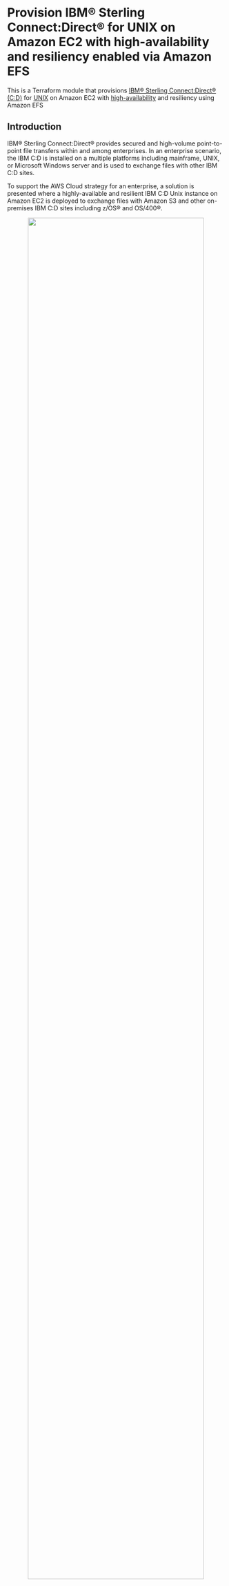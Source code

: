 # Provision IBM® Sterling Connect:Direct® for UNIX on Amazon EC2 with high-availability and resiliency enabled via Amazon EFS

This is a Terraform module that provisions [IBM® Sterling Connect:Direct® (C:D)](https://www.ibm.com/products/connect-direct) for [UNIX](https://www.ibm.com/docs/en/connect-direct/6.2.0?topic=guide-connectdirect-unix-overview) on Amazon EC2 with [high-availability](https://www.ibm.com/docs/en/connect-direct/6.2.0?topic=unix-defining-high-availability-settings-in-configuration-files) and resiliency using Amazon EFS

## Introduction
IBM® Sterling Connect:Direct® provides secured and high-volume point-to-point file transfers within and among enterprises. In an enterprise scenario, the IBM C:D is installed on a multiple platforms including mainframe, UNIX, or Microsoft Windows server and is used to exchange files with other IBM C:D sites.

To support the AWS Cloud strategy for an enterprise, a solution is presented where a highly-available and resilient IBM C:D Unix instance on Amazon EC2 is deployed to exchange files with Amazon S3 and other on-premises IBM C:D sites including z/OS® and OS/400®.
<p align="center"><img src="images/aws-tf-cdu-big-picture.png" width="90%"/></p>

- High-availability is implemented via auto scaling group to maintain minimum 1 IBM C:D Unix instance in the configured availability zones.
- IBM C:D Unix instance is fronted by Network Load-Balancer (NLB) to route the traffic to the available instance.
- On-premises IBM C:D sites communicate via the domain name defined at the Route 53 that is resolved to the NLB.
- Resiliency of the server state is implemented via highly-available and encrypted Amazon EFS instance with mount points in each availability zone.
- Security Groups are used for access control to the C:D server and EFS mount points.

## Features

The terraform module has following features:

- Provision a [IBM C:D Unix](https://www.ibm.com/docs/en/connect-direct/6.2.0?topic=deployment-connectdirect-unix-silent-installation) node with high-availability and resiliency using [Amazon EFS](https://aws.amazon.com/efs/) in the existing VPC and subnets identified via tags.
  - Amazon EC2 [Auto Scaling Group](https://docs.aws.amazon.com/autoscaling/ec2/userguide/auto-scaling-groups.html) is created (`min=1,max=1,desired=1`) to maintain minimum 1 IBM C:D Unix instance.
  - Optionally, provision the IBM C:D Unix node using [Amazon EBS](https://aws.amazon.com/ebs/) without resiliency of state.
- Use a shared Amazon EFS instance (identified by `efs_id`), or provision a new [regional](https://docs.aws.amazon.com/efs/latest/ug/storage-classes.html) Amazon EFS instance with [lifecycle management](https://docs.aws.amazon.com/efs/latest/ug/lifecycle-management-efs.html), [EFS mount target(s)](https://docs.aws.amazon.com/efs/latest/ug/manage-fs-access.html), and [security group](https://docs.aws.amazon.com/efs/latest/ug/network-access.html) in the existing VPC and subnets identified via tags.
  - Optionally encrypt the created EFS file system using an existing [AWS KMS](https://aws.amazon.com/kms/) key or provision a new AWS KMS key for EFS encryption.
  - Adds necessary rules to the EFS security group, so that IBM C:D Unix instance can access it.
- Use an existing [instance profile](https://docs.aws.amazon.com/IAM/latest/UserGuide/id_roles_use_switch-role-ec2_instance-profiles.html) or provision a new instance profile with necessary access to Amazon S3 and Amazon CloudWatch.
- Install and configure the CloudWatch agent to forward the server logs to the Amazon CloudWatch logs.
- Optionally encrypt the attached Amazon EBS, [Amazon CloudWatch Logs](https://docs.aws.amazon.com/AmazonCloudWatch/latest/logs/WhatIsCloudWatchLogs.html), and [AWS System Manager Parameter Store](https://docs.aws.amazon.com/systems-manager/latest/userguide/systems-manager-parameter-store.html) using an existing AWS KMS key or provision a new AWS KMS key for the respective service.
- Optionally create a [Network Load Balancer](https://aws.amazon.com/elasticloadbalancing/network-load-balancer/) to front the network traffic and to provide consistent IP address to the client(s).
- Optionally creates a DNS record for the Network Load Balancer via providing the [Route 53 private hosted zone](https://docs.aws.amazon.com/Route53/latest/DeveloperGuide/hosted-zones-private.html) name.
- Support well-known tag based backup using AWS Backup.
- Customize the IBM C:D Unix node by providing your own
  - node name (`node_name`)
  - server `keycert` file.
  - `netmap.cfg` file (optional).
  - `userfile.cfg` file (optional).
  - installation folder structure (optional).
  - POSIX UID/GID for the `cdadmin` user (optional)
  - extra test or process files to be copied to the server.
  - Source CIDRs to allow access to the server.
  - [Amazon machine image (AMI)](https://docs.aws.amazon.com/AWSEC2/latest/UserGuide/AMIs.html) (optional)
  - [Amazon EC2 instance type](https://aws.amazon.com/ec2/instance-types/) (optional)
- Uniformly name and tag the provisioned resources.
- Additional module ([tls\pca](./modules/tls/pca)) is provided for generating IBM C:D Unix compatible server `keycert` file for development and testing purpose.

## Prerequisites

- The target AWS Account and AWS Region are identified.
- The AWS User/Role executing the Terraform scripts must have permissions to provision the target resources in the owner account.
- The [Terraform CLI](https://learn.hashicorp.com/tutorials/terraform/install-cli?in=terraform/aws-get-started) (`version = ">= 1.3.9"`) is installed.
- The [AWS CLI v2](https://awscli.amazonaws.com/v2/documentation/api/latest/reference/index.html) is installed.
- The [Python 3.9+](https://www.python.org/downloads/) is installed.
- AWS SDK for Python [boto3 1.24+](https://boto3.amazonaws.com/v1/documentation/api/latest/guide/quickstart.html#installation) is installed.
- The [openssl 1.1.1+](https://www.openssl.org/) is installed, if you are generating your own server certificate.
- Terraform backend provider and state locking providers are identified and bootstrapped.
  - A [bootstrap](./examples/bootstrap) module/example is provided that provisions an Amazon S3 bucket for Terraform state storage and Amazon DynamoDB table for Terraform state locking.
    - **The Amazon S3 bucket name must be globally unique.**
- The target VPC along with the target Subnets exist and are identified via tags.
  - A [vpc](./examples/vpc) example is provided that provisions VPC, Subnets and related resources with example tagging.
- Optionally, Route 53 Hosted zone exists and identified by name.
  - The [vpc](./examples/vpc) example also creates a private hosted zone.
- A unique project code name e.g., `cdu-x` is identified that will be used to uniformly name the key aliases.
- Uniform resource tagging scheme is identified.
  - *The examples use only two tags: `Env` and `Project`*
- An Amazon S3 bucket (`s3_bucket`), used for the IBM C:D Unix installer binary and configuration files exists and identified by name.
  - *The examples are using the same Amazon S3 bucket that is used for Terraform state.*
- IBM C:D Unix installation binary from the IBM distribution (e.g. IBM_CD_V6.2_UNIX_RedHat.Z.tar.Z) is obtained and uploaded to the `s3_bucket`.
    - Upload the installation binary to the `s3_bucket` at the prefix `/cdu`.
- IBM C:D Unix server `keycert` file is generated and uploaded to the `s3_bucket`.
  - Obtain the TLS server certificate from your enterprise certificate authority (CA) or create a private certificate authority (PCA) and server certificate.
    - *The server `keycert` file is created by concatenating the encrypted private key and the server certificate issued by the CA into a single keycert file.*
  - *A [tls](./examples/tls) example is provided that creates a PCA and server `keycert` files that are automatically uploaded to the `s3_bucket`. This can be used for testing purpose only.*
  - If you are generating the server `keycert` file from key/certificate obtained from the enterprise CA.
    - Upload it to the `s3_bucket` along with the CA Certificate and the Issuer Certificate at the prefix `/cdu/node-name`.
- The server private key encryption password is stored in the AWS System Manager Parameter Store.
  - The server `keycert` file has encrypted private key which is protected by a password. This password must be stored in the AWS System Manager Parameter Store with a fixed key "`secret_key_prefix`/cert_password"
- The server [Java KeyStore](https://en.wikipedia.org/wiki/Java_KeyStore) password is stored in the AWS System Manager Parameter Store.
  - The IBM C:D Unix installation process creates a Java KeyStore, which is protected by a password. This password must be stored in the AWS System Manager Parameter Store with a fixed key "`secret_key_prefix`/keystore_password"

## Usage

- Use the module via [GitHub source](https://www.terraform.io/language/modules/sources#github) or copy the module into your repository.
- Incorporate the module in your infrastructure/storage [CI](https://aws.amazon.com/devops/continuous-integration/)/[CD](https://aws.amazon.com/devops/continuous-delivery/) [pipeline](https://docs.aws.amazon.com/codepipeline/latest/userguide/concepts.html) as appropriate.
- This solution uses external module [aws-tf-kms](https://github.com/aws-samples/aws-tf-kms) to provision AWS KMS Key(s), if encryption is enabled and `cdu_encryption.*_kms_alias` is not provided.
- This solution uses external module [aws-tf-efs](https://github.com/aws-samples/aws-tf-efs) to provision Amazon EFS, if `cdu_efs_specs.efs_id` is not provided.
- The following code block is a simple example of using this module with default values.
  ```terraform
  module "cdu" {
    source = "./modules/aws/cdu"

    region = "us-east-1"

    project  = "cdu-x"
    env_name = "dev"

    tags = {
      Env     = "DEV"
      Project = "cdu-x"
    }

    vpc_tags = {
      "ibm/sterling/cdu" = "1"
      "Env"              = "DEV"
    }

    subnet_tags = {
      "ibm/sterling/cdu" = "1"
      "Env"              = "DEV"
    }

    r53_zone_name = "cdu.samples.aws"

    kms_admin_roles = ["Admin"]

    cdu_params = {
      node_name      = "USLDCDUEX1"
      s3_bucket      = "cdu-x-bucket"
      server_keycert = "usldcduex1.cdu-keycert.txt"
    }
  }
  ```


## Scenarios
This solution primarily supports the following scenarios though many other scenarios are possible.
### Scenario 1: Provision IBM® Sterling Connect:Direct® Unix solution - Owned Amazon EFS
In this scenario the lifecycle of IBM C:D Unix node and related resources such as Amazon EFS and mount target(s) are owned by the IBM C:D Unix team. This is applicable when an independent IBM C:D Unix instance is needed and storage is not shared with any other components.

**Prerequisites**
- The target VPC along with the target Subnets exist and identified via tags.
- Optionally, Route 53 Hosted zone exists and identified by name.
<p align="center"><img src="images/aws-tf-cdu-Scenario-2p.png" width="70%"/></p>

- EFS file system does not exist.
- EFS access point does not exist.
- EFS mount targets do not exist in the target VPC Subnets.
- EFS Security Group does not exist.
- An Amazon S3 bucket (`s3_bucket`), used for the IBM C:D Unix installer binary and configuration files exists and identified by name.
- IBM C:D Unix installation binary from the IBM distribution (e.g. IBM_CD_V6.2_UNIX_RedHat.Z.tar.Z) is obtained and uploaded to the `s3_bucket`.
- IBM C:D Unix server `keycert` file is obtained and uploaded to the `s3_bucket`.
- The server private key encryption password is stored in the AWS System Manager Parameter Store.
- The server [Java KeyStore](https://en.wikipedia.org/wiki/Java_KeyStore) password is stored in the AWS System Manager Parameter Store.

**Outcome**
<p align="center"><img src="images/aws-tf-cdu-Scenario-2o.png" width="80%"/></p>

- EFS file system is created.
- EFS Security Group is created with default rules.
- EFS mount targets are created in the target VPC Subnets.
- Standardized EFS resource policy is created.
- No EFS access points are created.
- Encrypted CloudWatch log group is created for CDU node logs.
- IAM role and instance profile for CDU instance is created.
- Security Group for network access control to CDU instance is created.
- CDU instance is provisioned with state managed on EFS.
- Test files and scripts are copied to the CDU instance.
- Auto scaling group is created to manage minimum availability of CDU instance.
- NLB instances is provisioned fronting the CDU instance.
- Route 53 alias record is created pointing to NLB.

Refer [examples/cdu/scenario1](./examples/cdu/scenario1) to build this scenario
### Scenario 2: Provision IBM® Sterling Connect:Direct® Unix solution - Shared Amazon EFS
In this scenario the lifecycle of a shared Amazon EFS and mount target(s) is owned by a centralized team, while the lifecycle of IBM C:D Unix node and related resources is owned by the IBM C:D Unix team. This is applicable when an IBM C:D Unix instance may share the storage with other components. For example:
- AWS Transfer family SFTP server is created that may use this shared EFS as storage backend.
- Amazon EC2 instances may mount this EFS to exchange files with SFTP server or IBM C:D Unix node.

**Prerequisites**
- The target VPC along with the target Subnets exist and identified via tags.
- Optionally, Route 53 Hosted zone exists and identified by name.
<p align="center"><img src="images/aws-tf-cdu-Scenario-1p.png" width="70%"/></p>

- EFS file system exist.
- EFS mount targets exist in the target VPC Subnets.
- EFS Security Group exist and identified via tags.
- An Amazon S3 bucket (`s3_bucket`), used for the IBM C:D Unix installer binary and configuration files exists and identified by name.
- IBM C:D Unix installation binary from the IBM distribution (e.g. IBM_CD_V6.2_UNIX_RedHat.Z.tar.Z) is obtained and uploaded to the `s3_bucket`.
- IBM C:D Unix server `keycert` file is obtained and uploaded to the `s3_bucket`.
- The server private key encryption password is stored in the AWS System Manager Parameter Store.
- The server [Java KeyStore](https://en.wikipedia.org/wiki/Java_KeyStore) password is stored in the AWS System Manager Parameter Store.

**Outcome**
<p align="center"><img src="images/aws-tf-cdu-Scenario-1o.png" width="80%"/></p>

- Encrypted CloudWatch log group is created for CDU node logs.
- IAM role and instance profile for CDU instance is created.
- Security Group for network access control to CDU instance is created.
- CDU instance is provisioned with state managed on EFS.
- Test files and scripts are copied to the CDU instance.
- Auto scaling group is created to manage minimum availability of CDU instance.
- NLB instances is provisioned fronting the CDU instance.
- Route 53 alias record is created pointing to NLB.

Refer [examples/cdu/scenario2](./examples/cdu/scenario2) to build this scenario
## Future Enhancements
- Support for IBM Sterling Connect:Direct Web Services can be added.

## Security

See [CONTRIBUTING](CONTRIBUTING.md#security-issue-notifications) for more information.

## License

This library is licensed under the MIT-0 License. See the [LICENSE](LICENSE) file.
